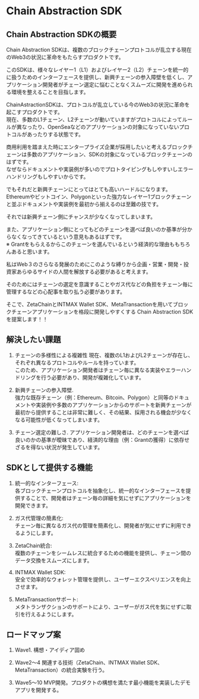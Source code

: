 # Chain Abstraction SDK

## Chain Abstraction SDKの概要

Chain Abstraction SDKは、複数のブロックチェーンプロトコルが乱立する現在のWeb3の状況に革命をもたらすプロダクトです。

このSDKは、様々なレイヤー1（L1）およびレイヤー2（L2）チェーンを統一的に扱うためのインターフェースを提供し、新興チェーンの参入障壁を低くし、アプリケーション開発者がチェーン選定に悩むことなくスムーズに開発を進められる環境を整えることを目指します。

ChainAstractionSDKは、プロトコルが乱立している今のWeb3の状況に革命を起こすプロダクトです。  
現在、多数のL1チェーン、L2チェーンが動いていますがプロトコルによってルールが異なったり、OpenSeaなどのアプリケーションの対象になっていないプロトコルがあったりする状態です。

商用利用を踏まえた時にエンタープライズ企業が採用したいと考えるブロックチェーンは多数のアプリケーション、SDKの対象になっているブロックチェーンのはずです。  
なぜならドキュメントや実装例が多いのでプロトタイピングもしやすいしエラーハンドリングもしやすいからです。

でもそれだと新興チェーンにとってはとても高いハードルになります。  
Ethereumやビットコイン、Polygonといった強力なレイヤー1ブロックチェーンと並ぶドキュメントや実装例を最初から揃えるのは至難の技です。

それでは新興チェーン側にチャンスが少なくなってしまいます。

また、アプリケーション側にとってもどのチェーンを選べば良いのか基準が分からなくなってきているという意見もあるはずです。  
※ Grantをもらえるからこのチェーンを選んでいるという経済的な理由ももちろんあると思います。

私はWeb３のさらなる発展のためにこのような縛りから企画・営業・開発・投資家あらゆるサイドの人間を解放する必要があると考えます。

そのためにはチェーンの選定を意識することやガス代などの負担をチェーン毎に管理するなどの心配事を取り払う必要があります。

そこで、ZetaChainとINTMAX Wallet SDK、MetaTransactionを用いてブロックチェーンアプリケーションを格段に開発しやすくする Chain Abstraction SDKを提案します！！

## 解決したい課題

1. チェーンの多様性による複雑性
    現在、複数のL1およびL2チェーンが存在し、それぞれ異なるプロトコルやルールを持っています。  
    このため、アプリケーション開発者はチェーン毎に異なる実装やエラーハンドリングを行う必要があり、開発が複雑化しています。

2. 新興チェーンの参入障壁.  
    強力な既存チェーン（例：Ethereum、Bitcoin、Polygon）と同等のドキュメントや実装例や多数のアプリケーションからのサポートを新興チェーンが最初から提供することは非常に難しく、その結果、採用される機会が少なくなる可能性が低くなってしまいます。

3. チェーン選定の難しさ. 
    アプリケーション開発者は、どのチェーンを選べば良いのかの基準が曖昧であり、経済的な理由（例：Grantの獲得）に依存せざるを得ない状況が発生しています。

## SDKとして提供する機能

1. 統一的なインターフェース:   
    各ブロックチェーンプロトコルを抽象化し、統一的なインターフェースを提供することで、開発者はチェーン毎の詳細を気にせずにアプリケーションを開発できます。

2. ガス代管理の簡素化:    
    チェーン毎に異なるガス代の管理を簡素化し、開発者が気にせずに利用できるようにします。

3. ZetaChain統合:    
    複数のチェーンをシームレスに統合するための機能を提供し、チェーン間のデータ交換をスムーズにします。

4. INTMAX Wallet SDK:   
    安全で効率的なウォレット管理を提供し、ユーザーエクスペリエンスを向上させます。

5. MetaTransactionサポート:   
    メタトランザクションのサポートにより、ユーザーがガス代を気にせずに取引を行えるようにします。

## ロードマップ案

1. Wave1. 
    構想・アイディア固め

2. Wave2〜4
    関連する技術（ZetaChain、INTMAX Wallet SDK、MetaTransaction）の統合実験を行う。

3. Wave5〜10
    MVP開発。プロダクトの構想を満たす最小機能を実装したデモアプリを開発する。
